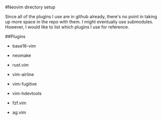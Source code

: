#Neovim directory setup

Since all of the plugins I use are in github already, there's no point in taking up more space in the repo with them. I might eventually use submodules. However, I would like to list which plugins I use for reference.

##Plugins

- base16-vim

- neomake

- rust.vim

- vim-airline

- vim-fugitive

- vim-hdevtools

- fzf.vim

- ag.vim
